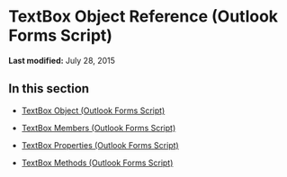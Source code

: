 
# TextBox Object Reference (Outlook Forms Script)

 **Last modified:** July 28, 2015


## In this section


-  [TextBox Object (Outlook Forms Script)](4a0e4a3d-beca-9f94-7e27-469c4bafe250.md)
    
-  [TextBox Members (Outlook Forms Script)](701d7f75-55f9-4111-99bb-9f7d8fb981e1.md)
    
-  [TextBox Properties (Outlook Forms Script)](90e18b6b-da77-4b0a-ae2e-2b44ebf1705f.md)
    
-  [TextBox Methods (Outlook Forms Script)](41eda71d-84b7-48b1-8b47-0f79ac147787.md)
    
